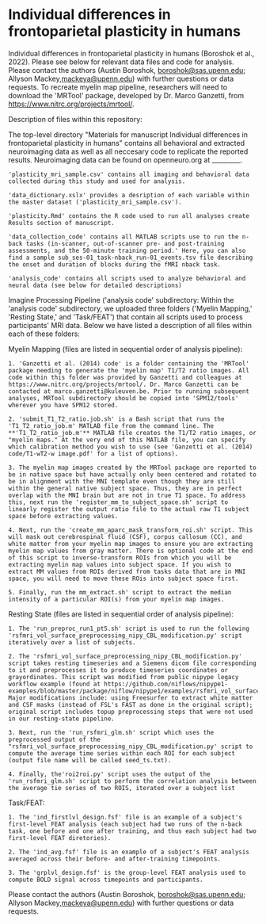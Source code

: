 # Individual differences in frontoparietal plasticity in humans
Individual differences in frontoparietal plasticity in humans (Boroshok et al., 2022). Please see below for relevant data files and code for analysis. Please contact the authors (Austin Boroshok, boroshok@sas.upenn.edu; Allyson Mackey,mackeya@upenn.edu) with further questions or data requests. To recreate myelin map pipeline, researchers will need to download the 'MRTool' package, developed by Dr. Marco Ganzetti, from https://www.nitrc.org/projects/mrtool/.

Description of files within this repository:

The top-level directory "Materials for manuscript Individual differences in frontoparietal plasticity in humans" contains all behavioral and extracted neuroimaging data as well as all neccesary code to replicate the reported results. Neuroimaging data can be found on openneuro.org at _________.



    'plasticity_mri_sample.csv' contains all imaging and behavioral data collected during this study and used for analysis.

    'data_dictionary.xslx' provides a desription of each variable within the master dataset ('plasticity_mri_sample.csv').

    'plasticity.Rmd' contains the R code used to run all analyses create Results section of manuscript.
    
    'data_collection_code' contains all MATLAB scripts use to run the n-back tasks (in-scanner, out-of-scanner pre- and post-training assessments, and the 50-minute training period.' Here, you can also find a sample sub_ses-01_task-nback_run-01_events.tsv file describing the onset and duration of blocks during the fMRI nback task.
    
    'analysis_code' contains all scripts used to analyze behavioral and neural data (see below for detailed descriptions)


Imagine Processing Pipeline ('analysis code' subdirectory:
Within the 'analysis code' subdirectory, we uploaded three folders ('Myelin Mapping,' 'Resting State,' and 'Task/FEAT') that contain all scripts used to process participants' MRI data. Below we have listed a description of all files within each of these folders:


Myelin Mapping (files are listed in sequential order of analysis pipeline):

    1. 'Ganzetti et al. (2014) code' is a folder containing the 'MRTool' package needing to generate the 'myelin map' T1/T2 ratio images. All code within this folder was provided by Ganzetti and colleagues at https://www.nitrc.org/projects/mrtool/. Dr. Marco Ganzetti can be contacted at marco.ganzetti@kuleuven.be. Prior to running subsequent analyses, MRTool subdirectory should be copied into 'SPM12/tools' wherever you have SPM12 stored.
    
    2. 'submit_T1_T2_ratio.job.sh' is a Bash script that runs the 'T1_T2_ratio_job.m' MATLAB file from the command line. The **'T1_T2_ratio_job.m'** MATLAB file creates the T1/T2 ratio images, or "myelin maps." At the very end of this MATLAB file, you can specify which calibration method you wish to use (see 'Ganzetti et al. (2014) code/T1-wT2-w image.pdf' for a list of options).
    
    3. The myelin map images created by the MRTool package are reported to be in native space but have actually only been centered and rotated to be in alignment with the MNI template even though they are still within the general native subject space. Thus, they are in perfect overlap with the MNI brain but are not in true T1 space. To address this, next run the 'register_mm_to_subject_space.sh' script to linearly register the output ratio file to the actual raw T1 subject space before extracting values.
    
    4. Next, run the 'create_mm_aparc_mask_transform_roi.sh' script. This will mask out cerebrospinal fluid (CSF), corpus callosum (CC), and white matter from your myelin map images to ensure you are extracting myelin map values from gray matter. There is optional code at the end of this script to inverse-transform ROIs from which you will be extracting myelin map values into subject space. If you wish to extract MM values from ROIs derived from tasks data that are in MNI space, you will need to move these ROis into subject space first.
    
    5. Finally, run the mm_extract.sh' script to extract the median intensity of a particular ROI(s) from your myelin map images.
    
    
       

Resting State (files are listed in sequential order of analysis pipeline):

    1. The 'run_preproc_run1_pt5.sh' script is used to run the following 'rsfmri_vol_surface_preprocessing_nipy_CBL_modification.py' script iteratively over a list of subjects.
    
    2. The 'rsfmri_vol_surface_preprocessing_nipy_CBL_modification.py' script takes resting timeseries and a Siemens dicom file corresponding to it and preprocesses it to produce timeseries coordinates or grayordinates. This script was modified from public nipype legacy workflow example (found at https://github.com/niflows/nipype1-examples/blob/master/package/niflow/nipype1/examples/rsfmri_vol_surface_preprocessing_nipy.py). Major modifications include: using Freesurfer to extract white matter and CSF masks (instead of FSL's FAST as done in the original script); original script includes topup preprocessing steps that were not used in our resting-state pipeline.
    
    3. Next, run the 'run_rsfmri_glm.sh' script which uses the preprocessed output of the "rsfmri_vol_surface_preprocessing_nipy_CBL_modification.py' script to compute the average time series within each ROI for each subject (output file name will be called seed_ts.txt).
    
    4. Finally, the'roi2roi.py' script uses the output of the 'run_rsfmri_glm.sh' script to perform the correlation analysis between the average tie series of two ROIS, iterated over a subject list




Task/FEAT:

    1. The 'ind_firstlvl_design.fsf' file is an example of a subject's first-level FEAT analysis (each subject had two runs of the n-back task, one before and one after training, and thus each subject had two first-level FEAT diretories).
    
    2. The 'ind_avg.fsf' file is an example of a subject's FEAT analysis averaged across their before- and after-training timepoints.
    
    3. The 'grplvl_design.fsf' is the group-level FEAT analysis used to compute BOLD signal across timepoints and participants.



Please contact the authors (Austin Boroshok, boroshok@sas.upenn.edu; Allyson Mackey,mackeya@upenn.edu) with further questions or data requests.

